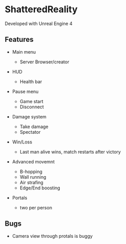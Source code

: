 # ShatteredReality

Developed with Unreal Engine 4

## Features

* Main menu
	* Server Browser/creator

* HUD
	* Health bar

* Pause menu
  * Game start
  * Disconnect

* Damage system
	* Take damage
	* Spectator



* Win/Loss
	* Last man alive wins, match restarts after victory

* Advanced movemnt
  * B-hopping
  * Wall running
  * Air strafing
  * Edge/End boosting

* Portals
  * two per person


## Bugs
* Camera view through protals is buggy

